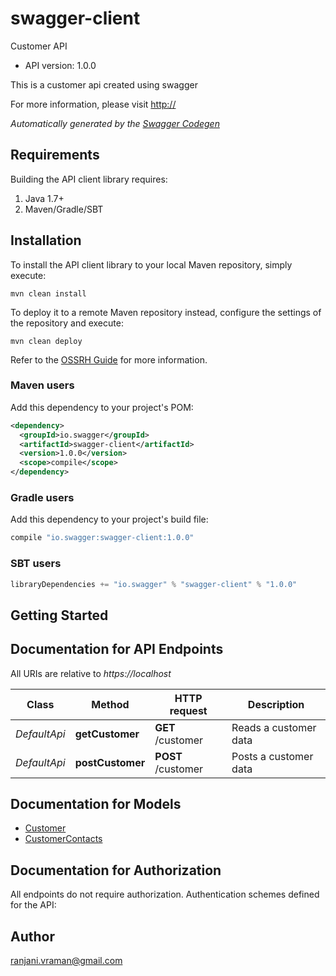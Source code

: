 # swagger-client

Customer API
- API version: 1.0.0

This is a customer api created using swagger

  For more information, please visit [http://](http://)

*Automatically generated by the [Swagger Codegen](https://github.com/swagger-api/swagger-codegen)*

## Requirements

Building the API client library requires:
1. Java 1.7+
2. Maven/Gradle/SBT

## Installation

To install the API client library to your local Maven repository, simply execute:

```shell
mvn clean install
```

To deploy it to a remote Maven repository instead, configure the settings of the repository and execute:

```shell
mvn clean deploy
```

Refer to the [OSSRH Guide](http://central.sonatype.org/pages/ossrh-guide.html) for more information.

### Maven users

Add this dependency to your project's POM:

```xml
<dependency>
  <groupId>io.swagger</groupId>
  <artifactId>swagger-client</artifactId>
  <version>1.0.0</version>
  <scope>compile</scope>
</dependency>
```

### Gradle users

Add this dependency to your project's build file:

```groovy
compile "io.swagger:swagger-client:1.0.0"
```

### SBT users

```scala
libraryDependencies += "io.swagger" % "swagger-client" % "1.0.0"
```

## Getting Started

## Documentation for API Endpoints

All URIs are relative to *https://localhost*

Class | Method | HTTP request | Description
------------ | ------------- | ------------- | -------------
*DefaultApi* | **getCustomer** | **GET** /customer | Reads a customer data
*DefaultApi* | **postCustomer** | **POST** /customer | Posts a customer data


## Documentation for Models

 - [Customer](Customer.md)
 - [CustomerContacts](CustomerContacts.md)


## Documentation for Authorization

All endpoints do not require authorization.
Authentication schemes defined for the API:

## Author

ranjani.vraman@gmail.com
